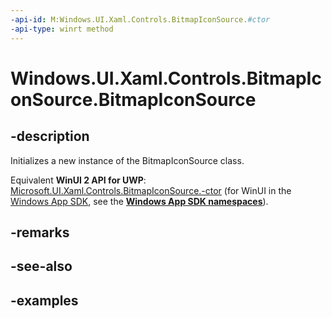 ```yaml
---
-api-id: M:Windows.UI.Xaml.Controls.BitmapIconSource.#ctor
-api-type: winrt method
---
```


<!-- Method syntax.
public BitmapIconSource.BitmapIconSource()
-->

# Windows.UI.Xaml.Controls.BitmapIconSource.BitmapIconSource

## -description

Initializes a new instance of the BitmapIconSource class.

Equivalent **WinUI 2 API for UWP**: [Microsoft.UI.Xaml.Controls.BitmapIconSource.-ctor](/windows/winui/api/microsoft.ui.xaml.controls.bitmapiconsource.-ctor) (for WinUI in the [Windows App SDK](/windows/apps/windows-app-sdk/), see the **[Windows App SDK namespaces](/windows/windows-app-sdk/api/winrt/)**).

## -remarks

## -see-also

## -examples

